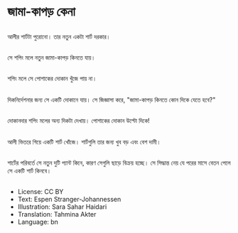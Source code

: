 # জামা-কাপড় কেনা

##
আলীর শার্টটা পুরোনো। তার নতুন একটা শার্ট দরকার।

##
সে শপিং মলে নতুন জামা-কাপড় কিনতে যায়।

##
শপিং মলে সে পোশাকের দোকান খুঁজে পায় না।

##
দিকনির্দেশনার জন্য সে একটি দোকানে যায়। সে জিজ্ঞাসা করে, "জামা-কাপড় কিনতে কোন দিকে যেতে হবে?"

##
দোকানদার শপিং মলের অন্য দিকটা দেখায়। পোশাকের দোকান উল্টো দিকে!

##
আলী ভিতরে গিয়ে একটি শার্ট খোঁজে। শার্টগুলি তার জন্য খুব বড় এবং বেশ দামী।

##
শার্টের পরিবর্তে সে নতুন দুটি প্যান্ট কিনে, কারণ সেগুলি ছাড়ে বিক্রয় হচ্ছে। সে সিদ্ধান্ত নেয় যে পরের মাসে বেতন পেলে সে একটি শার্ট কিনবে।

##
* License: CC BY
* Text: Espen Stranger-Johannessen
* Illustration: Sara Sahar Haidari
* Translation: Tahmina Akter
* Language: bn
